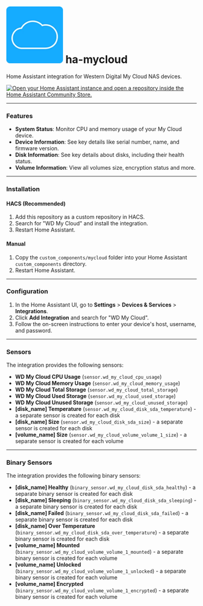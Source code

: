 # <img src="images/icon.png" alt="WD My Cloud App Icon" width="150"> ha-mycloud

Home Assistant integration for Western Digital My Cloud NAS devices.

[![Open your Home Assistant instance and open a repository inside the Home Assistant Community Store.](https://my.home-assistant.io/badges/hacs_repository.svg)](https://my.home-assistant.io/redirect/hacs_repository/?owner=J-shw&repository=ha-mycloud&category=Integration)

---

### Features
- **System Status**: Monitor CPU and memory usage of your My Cloud device.
- **Device Information**: See key details like serial number, name, and firmware version.
- **Disk Information**: See key details about disks, including their health status.
- **Volume Information**: View all volumes size, encryption status and more.


---

### Installation

#### HACS (Recommended)
1. Add this repository as a custom repository in HACS.
2. Search for "WD My Cloud" and install the integration.
3. Restart Home Assistant.

#### Manual
1. Copy the `custom_components/mycloud` folder into your Home Assistant `custom_components` directory.
2. Restart Home Assistant.

---

### Configuration
1. In the Home Assistant UI, go to **Settings** > **Devices & Services** > **Integrations**.
2. Click **Add Integration** and search for "WD My Cloud".
3. Follow the on-screen instructions to enter your device's host, username, and password.

---

### Sensors
The integration provides the following sensors:
- **WD My Cloud CPU Usage** (`sensor.wd_my_cloud_cpu_usage`)
- **WD My Cloud Memory Usage** (`sensor.wd_my_cloud_memory_usage`)
- **WD My Cloud Total Storage** (`sensor.wd_my_cloud_total_storage`)
- **WD My Cloud Used Storage** (`sensor.wd_my_cloud_used_storage`)
- **WD My Cloud Unused Storage** (`sensor.wd_my_cloud_unused_storage`)
- **[disk_name] Temperature** (`sensor.wd_my_cloud_disk_sda_temperature`) - a separate sensor is created for each disk
- **[disk_name] Size** (`sensor.wd_my_cloud_disk_sda_size`) - a separate sensor is created for each disk
- **[volume_name] Size** (`sensor.wd_my_cloud_volume_volume_1_size`) - a separate sensor is created for each volume

***

### Binary Sensors
The integration provides the following binary sensors:
- **[disk_name] Healthy** (`binary_sensor.wd_my_cloud_disk_sda_healthy`) - a separate binary sensor is created for each disk
- **[disk_name] Sleeping** (`binary_sensor.wd_my_cloud_disk_sda_sleeping`) - a separate binary sensor is created for each disk
- **[disk_name] Failed** (`binary_sensor.wd_my_cloud_disk_sda_failed`) - a separate binary sensor is created for each disk
- **[disk_name] Over Temperature** (`binary_sensor.wd_my_cloud_disk_sda_over_temperature`) - a separate binary sensor is created for each disk
- **[volume_name] Mounted** (`binary_sensor.wd_my_cloud_volume_volume_1_mounted`) - a separate binary sensor is created for each volume
- **[volume_name] Unlocked** (`binary_sensor.wd_my_cloud_volume_volume_1_unlocked`) - a separate binary sensor is created for each volume
- **[volume_name] Encrypted** (`binary_sensor.wd_my_cloud_volume_volume_1_encrypted`) - a separate binary sensor is created for each volume